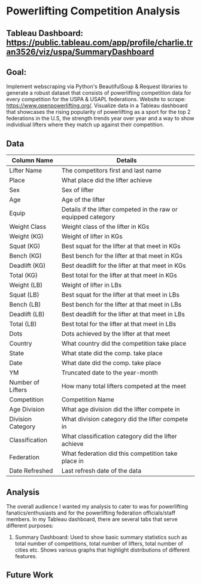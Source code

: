 # Powerlifting Competition Analysis
## Tableau Dashboard: https://public.tableau.com/app/profile/charlie.tran3526/viz/uspa/SummaryDashboard

## Goal: 
Implement webscraping via Python's BeautifulSoup & Request libraries to generate a robust dataset that consists of powerlifting competition data for every competition for the USPA & USAPL federations. Website to scrape: https://www.openpowerlifting.org/. Visualize data in a Tableau dashboard that showcases the rising popularity of powerlifting as a sport for the top 2 federations in the U.S, the strength trends year over year and a way to show individiual lifters where they match up against their competition. 

## Data
Column Name| Details | 
---|---|
Lifter Name| The competitors first and last name |
Place | What place did the lifter achieve|
Sex | Sex of lifter |
Age | Age of the lifter |
Equip | Details if the lifter competed in the raw or equipped category|
Weight Class | Weight class of the lifter in KGs |
Weight (KG) | Weight of lifter in KGs |
Squat (KG) | Best squat for the lifter at that meet in KGs|
Bench (KG) | Best bench for the lifter at that meet in KGs |
Deadlift (KG) | Best deadlift for the lifter at that meet in KGs |
Total (KG) | Best total for the lifter at that meet in KGs |
Weight (LB) | Weight of lifter in LBs |
Squat (LB) | Best squat for the lifter at that meet in LBs|
Bench (LB) | Best bench for the lifter at that meet in LBs |
Deadlift (LB) | Best deadlift for the lifter at that meet in LBs |
Total (LB) | Best total for the lifter at that meet in LBs |
Dots | Dots achieved by the lifter at that meet |
Country | What country did the competition take place|
State | What state did the comp. take place |
Date | What date did the comp. take place |
YM | Truncated date to the year-month |
Number of Lifters | How many total lifters competed at the meet |
Competition | Competition Name|
Age Division | What age division did the lifter compete in |
Division Category | What division category did the lifter compete in|
Classification | What classification category did the lifter achieve |
Federation | What federation did this competition take place in |
Date Refreshed | Last refresh date of the data |

## Analysis
The overall audience I wanted my analysis to cater to was for powerlifting fanatics/enthusiasts and for the powerlifting federation officials/staff members. In my Tableau dashboard, there are several tabs that serve different purposes:
1. Summary Dashboard: Used to show basic summary statistics such as total number of competitions, total number of lifters, total number of cities etc. Shows various graphs that highlight distributions of different features.
## Future Work

